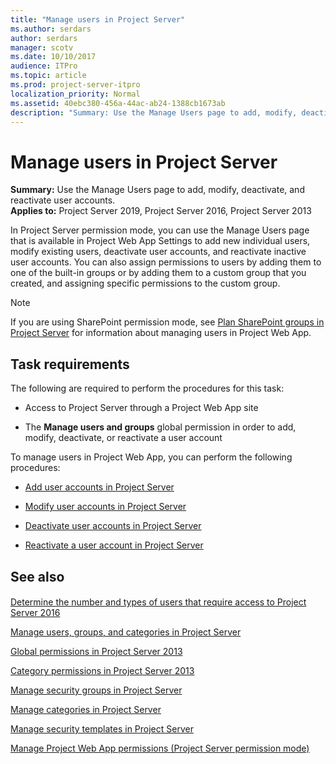 ```yaml
---
title: "Manage users in Project Server"
ms.author: serdars
author: serdars
manager: scotv
ms.date: 10/10/2017
audience: ITPro
ms.topic: article
ms.prod: project-server-itpro
localization_priority: Normal
ms.assetid: 40ebc380-456a-44ac-ab24-1388cb1673ab
description: "Summary: Use the Manage Users page to add, modify, deactivate, and reactivate user accounts."
---
```


# Manage users in Project Server
 
 **Summary:** Use the Manage Users page to add, modify, deactivate, and reactivate user accounts.<br/>
**Applies to:** Project Server 2019, Project Server 2016, Project Server 2013
  
In Project Server permission mode, you can use the Manage Users page that is available in Project Web App Settings to add new individual users, modify existing users, deactivate user accounts, and reactivate inactive user accounts. You can also assign permissions to users by adding them to one of the built-in groups or by adding them to a custom group that you created, and assigning specific permissions to the custom group.
  
> [!NOTE]
> If you are using SharePoint permission mode, see [Plan SharePoint groups in Project Server](plan-sharepoint-groups-in-project-server.md) for information about managing users in Project Web App.
  
## Task requirements

The following are required to perform the procedures for this task:
  
- Access to Project Server through a Project Web App site
    
- The **Manage users and groups** global permission in order to add, modify, deactivate, or reactivate a user account
    
To manage users in Project Web App, you can perform the following procedures:
  
- [Add user accounts in Project Server](add-user-accounts-in-project-server.md)
    
- [Modify user accounts in Project Server](modify-user-accounts-in-project-server.md)
    
- [Deactivate user accounts in Project Server](deactivate-user-accounts-in-project-server.md)
    
- [Reactivate a user account in Project Server](reactivate-a-user-account-in-project-server.md)
    
## See also

#### 

[Determine the number and types of users that require access to Project Server 2016](determine-the-number-and-types-of-users-that-require-access-to-project-server-20.md)
  
[Manage users, groups, and categories in Project Server](manage-users-groups-and-categories-in-project-server-2013.md)
  
[Global permissions in Project Server 2013](global-permissions-in-project-server-2013.md)
  
[Category permissions in Project Server 2013](category-permissions-in-project-server-2013.md)
  
[Manage security groups in Project Server](manage-security-groups-in-project-server.md)
  
[Manage categories in Project Server](manage-categories-in-project-server.md)
  
[Manage security templates in Project Server](manage-security-templates-in-project-server.md)
  
[Manage Project Web App permissions (Project Server permission mode)](manage-project-web-app-permissions-project-server-permission-mode.md)

